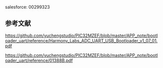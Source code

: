 
 salesforce: 00299323
## 参考文献
https://github.com/yuchengstudio/PIC32MZEF/blob/master/APP_note/bootloader_uart/reference/Harmony_Labs_ADC_UART_USB_Bootloader_v1_07_01.pdf

https://github.com/yuchengstudio/PIC32MZEF/blob/master/APP_note/bootloader_uart/reference/01388B.pdf

